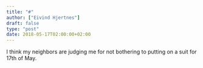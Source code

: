 ```yaml
---
title: "#"
author: ["Eivind Hjertnes"]
draft: false
type: "post"
date: 2018-05-17T02:00:00+02:00
---
```


I think my neighbors are judging me for not bothering to putting on a
suit for 17th of May.
